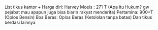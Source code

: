 List tikus kantor + Harga diri:
Harvey Moeis : 271 T (Apa itu Hukum? gw pejabat mau apapun juga bisa biarin rakyat menderita)
Pertamina: 900+T (Oplos Bensin)
Bos Beras: Oplos Beras (Ketololan tanpa batas)
Dan tikus berdasi lainnya
